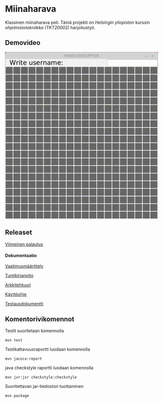 # Miinaharava

Klassinen miinaharava peli. Tämä projekti on *Helsingin yliopiston* kurssin *ohjelmistotekniikka (_TKT20002_)* harjoitustyö.

## Demovideo

![demo gif](https://github.com/Vesulius/Miinaharava/blob/master/dokumentaatio/kuvat/minesweepper.gif)


## Releaset

[Viimeinen palautus](https://github.com/Vesulius/ot-harjoitustyo/releases/tag/v3)

#### Dokumentaatio
[Vaatimusmäärittely](https://github.com/Vesulius/ot-harjoitustyo/blob/master/dokumentaatio/vaatimusmaarittely.md)

[Tuntikirjanpito](https://github.com/Vesulius/ot-harjoitustyo/blob/master/dokumentaatio/tuntikirjanpito.md)

[Arkkitehtuuri](https://github.com/Vesulius/ot-harjoitustyo/blob/master/dokumentaatio/arkkitehtuuri.md)

[Käyttöohje](https://github.com/Vesulius/ot-harjoitustyo/blob/master/dokumentaatio/kayttoohje.md)

[Testausdokumentti](https://github.com/Vesulius/ot-harjoitustyo/blob/master/dokumentaatio/testaus.md)


## Komentorivikomennot
Testit suoritetaan komennolla

```
mvn test
```

Testikattavuusraportti luodaan komennolla

```
mvn jacoco:report
``` 

java checkstyle raportti luodaan komennolla

```
mvn jxr:jxr checkstyle:checkstyle
``` 

Suoritettavan jar-tiedoston tuottaminen

```
mvn package
``` 
